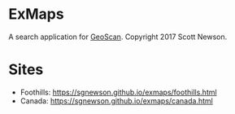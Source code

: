 # ExMaps
A search application for [GeoScan](https://geoscan.nrcan.gc.ca).
Copyright 2017 Scott Newson.

# Sites
- Foothills: https://sgnewson.github.io/exmaps/foothills.html
- Canada: https://sgnewson.github.io/exmaps/canada.html
